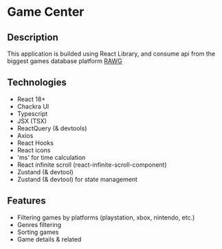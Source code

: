 # Game Center

## Description

This application is builded using React Library, and consume api from the biggest games database platform [RAWG](https://rawg.io/)

## Technologies

- React 18+
- Chackra UI
- Typescript
- JSX (TSX)
- ReactQuery (& devtools)
- Axios
- React Hooks
- React icons
- 'ms' for time calculation
- React infinite scroll (react-infinite-scroll-component)
- Zustand (& devtool)
- Zustand (& devtool) for state management

## Features

- Filtering games by platforms (playstation, xbox, nintendo, etc.)
- Genres filtering
- Sorting games
- Game details & related
